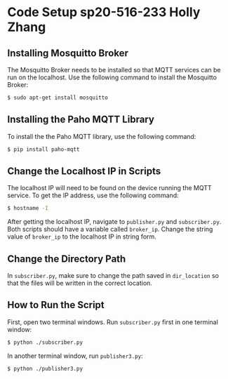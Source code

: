 # Code Setup sp20-516-233 Holly Zhang

## Installing Mosquitto Broker

The Mosquitto Broker needs to be installed so that MQTT services can be run on 
the localhost. Use the following command to install the Mosquitto Broker:

```bash
$ sudo apt-get install mosquitto
```

## Installing the Paho MQTT Library

To install the the Paho MQTT library, use the following command:

```bash
$ pip install paho-mqtt
``` 

## Change the Localhost IP in Scripts

The localhost IP will need to be found on the device running the MQTT service. 
To get the IP address, use the following command:

```bash
$ hostname -I
``` 
After getting the localhost IP, navigate to `publisher.py` and `subscriber.py`. 
Both scripts should have a variable called `broker_ip`. Change the string value 
of `broker_ip` to the localhost IP in string form.

## Change the Directory Path

In `subscriber.py`, make sure to change the path saved in `dir_location` so that 
the files will be written in the correct location.

## How to Run the Script

First, open two terminal windows. Run `subscriber.py` first in one terminal 
window:

```bash
$ python ./subscriber.py
```

In another terminal window, run `publisher3.py`:
```bash
$ python ./publisher3.py
```
